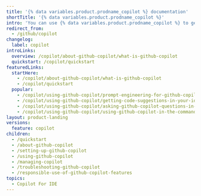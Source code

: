 ```yaml
---
title: '{% data variables.product.prodname_copilot %} documentation'
shortTitle: '{% data variables.product.prodname_copilot %}'
intro: 'You can use {% data variables.product.prodname_copilot %} to get autocomplete-style suggestions from an AI pair programmer as you code.'
redirect_from:
  - /github/copilot
changelog:
  label: copilot
introLinks:
  overview: /copilot/about-github-copilot/what-is-github-copilot
  quickstart: /copilot/quickstart
featuredLinks:
  startHere:
    - /copilot/about-github-copilot/what-is-github-copilot
    - /copilot/quickstart
  popular:
    - /copilot/using-github-copilot/prompt-engineering-for-github-copilot
    - /copilot/using-github-copilot/getting-code-suggestions-in-your-ide-with-github-copilot
    - /copilot/using-github-copilot/asking-github-copilot-questions-in-your-ide
    - /copilot/using-github-copilot/using-github-copilot-in-the-command-line
layout: product-landing
versions:
  feature: copilot
children:
  - /quickstart
  - /about-github-copilot
  - /setting-up-github-copilot
  - /using-github-copilot
  - /managing-copilot
  - /troubleshooting-github-copilot
  - /responsible-use-of-github-copilot-features
topics:
  - Copilot For IDE
---
```

